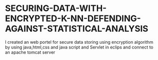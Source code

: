 # SECURING-DATA-WITH-ENCRYPTED-K-NN-DEFENDING-AGAINST-STATISTICAL-ANALYSIS
I created an web portel for secure data storing using encryption algorithm by using java,html,css and java script and Servlet  in eclips and connect to an apache tomcat server 
